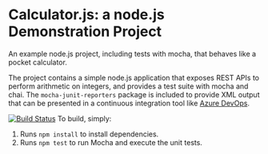 Calculator.js: a node.js Demonstration Project
==============================================
An example node.js project, including tests with mocha, that behaves like
a pocket calculator.

The project contains a simple node.js application that exposes REST APIs
to perform arithmetic on integers, and provides a test suite with mocha
and chai.  The `mocha-junit-reporters` package is included to provide XML
output that can be presented in a continuous integration tool like
[Azure DevOps](https://azure.com/devops).

[![Build Status](https://dev.azure.com/benjaminzabaleta0903/Integrating%20External%20Source%20Control%20with%20Azure%20Pipelines/_apis/build/status/bzabaleta.calculator?branchName=master)](https://dev.azure.com/benjaminzabaleta0903/Integrating%20External%20Source%20Control%20with%20Azure%20Pipelines/_build/latest?definitionId=1&branchName=master)
To build, simply:

1. Runs `npm install` to install dependencies.
2. Runs `npm test` to run Mocha and execute the unit tests.

